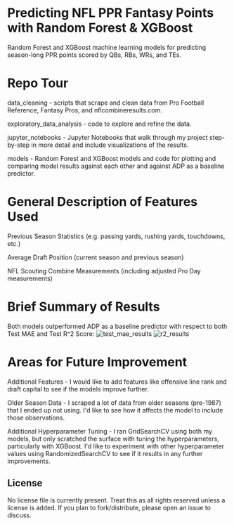 # Predicting NFL PPR Fantasy Points with Random Forest & XGBoost
Random Forest and XGBoost machine learning models for predicting season-long PPR points scored by QBs, RBs, WRs, and TEs.

# Repo Tour
data_cleaning - scripts that scrape and clean data from Pro Football Reference, Fantasy Pros, and nflcombineresults.com.

exploratory_data_analysis - code to explore and refine the data.

jupyter_notebooks - Jupyter Notebooks that walk through my project step-by-step in more detail and include visualizations of the results.

models - Random Forest and XGBoost models and code for plotting and comparing model results against each other and against ADP as a baseline predictor.

# General Description of Features Used
Previous Season Statistics (e.g. passing yards, rushing yards, touchdowns, etc.)

Average Draft Position (current season and previous season)

NFL Scouting Combine Measurements (including adjusted Pro Day measurements)

# Brief Summary of Results
Both models outperformed ADP as a baseline predictor with respect to both Test MAE and Test R^2 Score:
![test_mae_results](https://github.com/user-attachments/assets/a50e9fe8-9b4e-4d8e-984b-a853cd9ac70a)
![r2_results](https://github.com/user-attachments/assets/e3ce5230-b866-4bb8-bd26-dcb48d633a8c)

# Areas for Future Improvement
Additional Features - I would like to add features like offensive line rank and draft capital to see if the models improve further.

Older Season Data - I scraped a lot of data from older seasons (pre-1987) that I ended up not using. I'd like to see how it affects the model to include those observations.

Additional Hyperparameter Tuning - I ran GridSearchCV using both my models, but only scratched the surface with tuning the hyperparameters, particularly with XGBoost. 
I'd like to experiment with other hyperparameter values using RandomizedSearchCV to see if it results in any further improvements.

## License
No license file is currently present. Treat this as all rights reserved unless a license is added. If you plan to fork/distribute, please open an issue to discuss.

